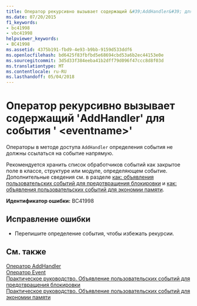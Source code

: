 ```yaml
---
title: Оператор рекурсивно вызывает содержащий &#39;AddHandler&#39; для события &#39; &lt;eventname&gt;&#39;
ms.date: 07/20/2015
f1_keywords:
- bc41998
- vbc41998
helpviewer_keywords:
- BC41998
ms.assetid: 4375b191-fbd9-4e93-b9bb-9159d533ddf6
ms.openlocfilehash: bd6425f83fbfbd5e68694cbd53a6b2ec44153e0e
ms.sourcegitcommit: 3d5d33f384eeba41b2dff79d096f47ccc8d8f03d
ms.translationtype: MT
ms.contentlocale: ru-RU
ms.lasthandoff: 05/04/2018
---
```

# <a name="statement-recursively-calls-the-containing-39addhandler39-for-event-39lteventnamegt39"></a>Оператор рекурсивно вызывает содержащий &#39;AddHandler&#39; для события &#39; &lt;eventname&gt;&#39;
Операторы в методе доступа `AddHandler` определения события не должны ссылаться на событие напрямую.  
  
 Рекомендуется хранить список обработчиков событий как закрытое поле в классе, структуре или модуле, определяющем событие. Дополнительные сведения см. в разделе [как: объявления пользовательских событий для предотвращения блокировки](../../visual-basic/programming-guide/language-features/events/how-to-declare-custom-events-to-avoid-blocking.md) и [как: объявления пользовательских событий для экономии памяти](../../visual-basic/programming-guide/language-features/events/how-to-declare-custom-events-to-conserve-memory.md).  
  
 **Идентификатор ошибки:** BC41998  
  
## <a name="to-correct-this-error"></a>Исправление ошибки  
  
-   Перепишите определение события, чтобы избежать рекурсии.  
  
## <a name="see-also"></a>См. также  
 [Оператор AddHandler](~/docs/visual-basic/language-reference/statements/addhandler-statement.md)  
 [Оператор Event](../../visual-basic/language-reference/statements/event-statement.md)  
 [Практическое руководство. Объявление пользовательских событий для предотвращения блокировки](../../visual-basic/programming-guide/language-features/events/how-to-declare-custom-events-to-avoid-blocking.md)  
 [Практическое руководство. Объявление пользовательских событий для экономии памяти](../../visual-basic/programming-guide/language-features/events/how-to-declare-custom-events-to-conserve-memory.md)
